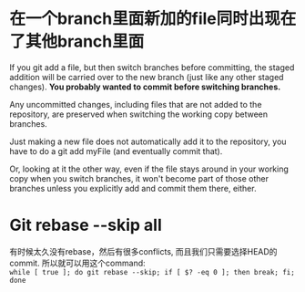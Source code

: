 # 在一个branch里面新加的file同时出现在了其他branch里面

If you git add a file, but then switch branches before committing, the staged addition will be carried over to the new branch (just like any other staged changes). **You probably wanted to commit before switching branches.**

Any uncommitted changes, including files that are not added to the repository, are preserved when switching the working copy between branches.

Just making a new file does not automatically add it to the repository, you have to do a git add myFile (and eventually commit that).

Or, looking at it the other way, even if the file stays around in your working copy when you switch branches, it won't become part of those other branches unless you explicitly add and commit them there, either.


# Git rebase --skip all 
有时候太久没有rebase，然后有很多conflicts, 而且我们只需要选择HEAD的commit. 所以就可以用这个command:   
`while [ true ]; do git rebase --skip; if [ $? -eq 0 ]; then break; fi; done`
